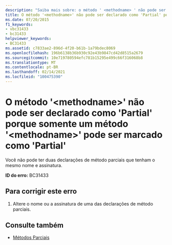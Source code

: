 ```yaml
---
description: "Saiba mais sobre: o método ' <methodname> ' não pode ser declarado como ' partial ' porque apenas um método ' <methodname> ' pode ser marcado como ' partial '"
title: O método '<methodname>' não pode ser declarado como 'Partial' porque somente um método '<methodname>' pode ser marcado como 'Partial'
ms.date: 07/20/2015
f1_keywords:
- vbc31433
- bc31433
helpviewer_keywords:
- BC31433
ms.assetid: c7833ae2-896d-4f20-b61b-1a79bdec8069
ms.openlocfilehash: 196b6138b36b930c92e43b9847cd42d8515a2679
ms.sourcegitcommit: 10e719780594efc781b15295e499c66f316068b8
ms.translationtype: MT
ms.contentlocale: pt-BR
ms.lasthandoff: 02/14/2021
ms.locfileid: "100475390"
---
```

# <a name="method-methodname-cannot-be-declared-partial-because-only-one-method-methodname-can-be-marked-partial"></a>O método '\<methodname>' não pode ser declarado como 'Partial' porque somente um método '\<methodname>' pode ser marcado como 'Partial'

Você não pode ter duas declarações de método parciais que tenham o mesmo nome e assinatura.  
  
 **ID do erro:** BC31433  
  
## <a name="to-correct-this-error"></a>Para corrigir este erro  
  
1. Altere o nome ou a assinatura de uma das declarações de método parciais.  
  
## <a name="see-also"></a>Consulte também

- [Métodos Parciais](../programming-guide/language-features/procedures/partial-methods.md)
